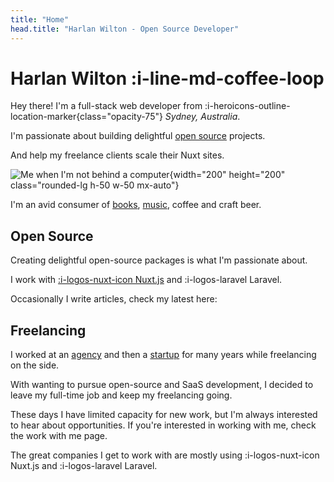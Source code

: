 ```yaml
---
title: "Home"
head.title: "Harlan Wilton - Open Source Developer"
---
```


# Harlan Wilton :i-line-md-coffee-loop

Hey there! I'm a full-stack web developer from :i-heroicons-outline-location-marker{class="opacity-75"} _Sydney, Australia_. 

I'm passionate about building delightful [open source](https://github.com/harlan-zw) projects. 

And help my freelance clients scale their Nuxt sites. 

![Me when I'm not behind a computer](/harlan-wilton.jpeg){width="200" height="200" class="rounded-lg h-50 w-50 mx-auto"}

I'm an avid consumer of [books](https://www.goodreads.com/user/show/122898515-harlan-wilton), [music](https://open.spotify.com/user/22ryw6esbmedc7fxo75rfw7ia?si=8505d295412e45c2), coffee and craft beer.


## Open Source

Creating delightful open-source packages is what I'm passionate about.

I work with <a href="https://nuxtjs.org" target="_blank" class="flex items-center"> :i-logos-nuxt-icon Nuxt.js</a> and :i-logos-laravel Laravel.

Occasionally I write articles, check my latest here:

## Freelancing

I worked at an [agency](https://4mation.com.au) and then a [startup](https://kintell.com) for many years while freelancing on the side. 

With wanting to pursue open-source and SaaS development, I decided to leave my full-time job and keep my freelancing going.

These days I have limited capacity for new work, but I'm always interested to hear about opportunities.
If you're interested in working with me, check the work with me page.

The great companies I get to work with are mostly using  :i-logos-nuxt-icon Nuxt.js</a> and :i-logos-laravel Laravel. 
